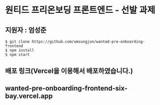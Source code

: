 # 원티드 프리온보딩 프론트엔드 - 선발 과제

## 지원자 : 엄성준

```
$ git clone https://github.com/umsungjun/wanted-pre-onboarding-frontend
$ npm install
$ npm start
```

## 배포 링크(Vercel을 이용해서 배포하였습니다.)

## wanted-pre-onboarding-frontend-six-bay.vercel.app
